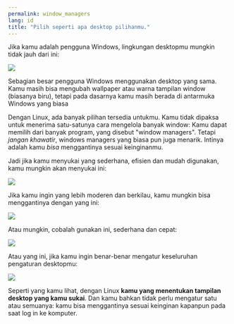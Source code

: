 ```yaml
---
permalink: window_managers
lang: id
title: "Pilih seperti apa desktop pilihanmu."
---
```


Jika kamu adalah pengguna Windows, lingkungan desktopmu mungkin tidak jauh dari ini:

<img src="Images/windows_vista.jpg" />

Sebagian besar pengguna Windows menggunakan desktop yang sama. Kamu masih bisa mengubah wallpaper atau warna tampilan window (biasanya biru), tetapi pada dasarnya kamu masih berada di antarmuka Windows yang biasa

Dengan Linux, ada banyak pilihan tersedia untukmu. Kamu tidak dipaksa untuk menerima satu-satunya cara mengelola banyak window: Kamu dapat memilih dari banyak program, yang disebut "window managers". Tetapi <i>jangan khawatir</i>, windows managers yang biasa pun juga menarik. Intinya adalah kamu <i>bisa</i> menggantinya sesuai keinginanmu.

Jadi jika kamu menyukai yang sederhana, efisien dan mudah digunakan, kamu mungkin akan menyukai ini:

<img src="Images/ubuntu.jpg"/>

Jika kamu ingin yang lebih moderen dan berkilau, kamu mungkin bisa menggantinya dengan yang ini:

<img src="Images/kde.png" />

Atau mungkin, cobalah gunakan ini, sederhana dan cepat:

<img src="Images/xfce.jpg" />

Atau yang ini, jika kamu ingin benar-benar mengatur keseluruhan pengaturan desktopmu:

<img src="Images/wm.jpg" />

Seperti yang kamu lihat, dengan Linux <b>kamu yang menentukan tampilan desktop yang kamu sukai</b>. Dan kamu bahkan tidak perlu mengatur satu atau semuanya: kamu bisa menggantinya sesuai keinginan kapanpun pada saat log in ke komputer.




